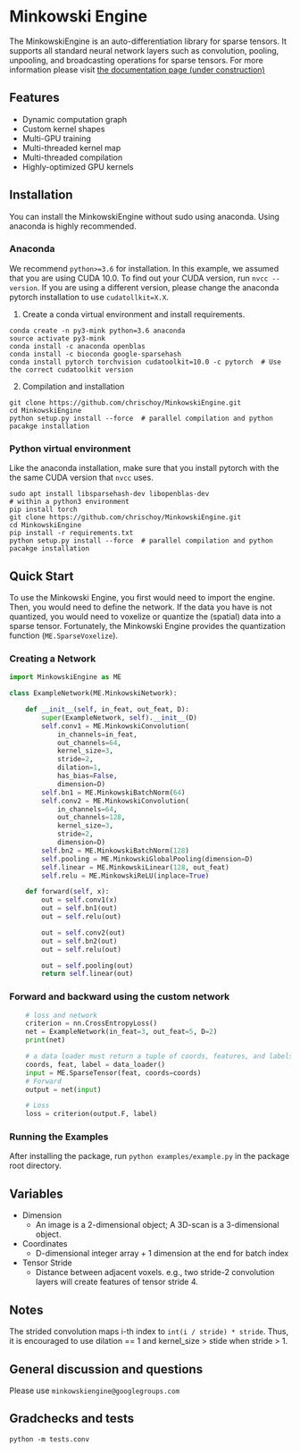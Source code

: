 # Minkowski Engine

The MinkowskiEngine is an auto-differentiation library for sparse tensors. It supports all standard neural network layers such as convolution, pooling, unpooling, and broadcasting operations for sparse tensors. For more information please visit [the documentation page (under construction)](http://minkowskiengine.github.io)

## Features

- Dynamic computation graph
- Custom kernel shapes
- Multi-GPU training
- Multi-threaded kernel map
- Multi-threaded compilation
- Highly-optimized GPU kernels


## Installation

You can install the MinkowskiEngine without sudo using anaconda. Using anaconda is highly recommended.


### Anaconda

We recommend `python>=3.6` for installation.
In this example, we assumed that you are using CUDA 10.0. To find out your CUDA version, run `nvcc --version`. If you are using a different version, please change the anaconda pytorch installation to use `cudatollkit=X.X`.


1. Create a conda virtual environment and install requirements.

```
conda create -n py3-mink python=3.6 anaconda
source activate py3-mink
conda install -c anaconda openblas
conda install -c bioconda google-sparsehash
conda install pytorch torchvision cudatoolkit=10.0 -c pytorch  # Use the correct cudatoolkit version
```

2. Compilation and installation

```
git clone https://github.com/chrischoy/MinkowskiEngine.git
cd MinkowskiEngine
python setup.py install --force  # parallel compilation and python pacakge installation
```


### Python virtual environment

Like the anaconda installation, make sure that you install pytorch with the the same CUDA version that `nvcc` uses.

```
sudo apt install libsparsehash-dev libopenblas-dev
# within a python3 environment
pip install torch
git clone https://github.com/chrischoy/MinkowskiEngine.git
cd MinkowskiEngine
pip install -r requirements.txt
python setup.py install --force  # parallel compilation and python pacakge installation
```


## Quick Start

To use the Minkowski Engine, you first would need to import the engine.
Then, you would need to define the network. If the data you have is not
quantized, you would need to voxelize or quantize the (spatial) data into a
sparse tensor.  Fortunately, the Minkowski Engine provides the quantization
function (`ME.SparseVoxelize`).


### Creating a Network

```python
import MinkowskiEngine as ME

class ExampleNetwork(ME.MinkowskiNetwork):

    def __init__(self, in_feat, out_feat, D):
        super(ExampleNetwork, self).__init__(D)
        self.conv1 = ME.MinkowskiConvolution(
            in_channels=in_feat,
            out_channels=64,
            kernel_size=3,
            stride=2,
            dilation=1,
            has_bias=False,
            dimension=D)
        self.bn1 = ME.MinkowskiBatchNorm(64)
        self.conv2 = ME.MinkowskiConvolution(
            in_channels=64,
            out_channels=128,
            kernel_size=3,
            stride=2,
            dimension=D)
        self.bn2 = ME.MinkowskiBatchNorm(128)
        self.pooling = ME.MinkowskiGlobalPooling(dimension=D)
        self.linear = ME.MinkowskiLinear(128, out_feat)
        self.relu = ME.MinkowskiReLU(inplace=True)

    def forward(self, x):
        out = self.conv1(x)
        out = self.bn1(out)
        out = self.relu(out)

        out = self.conv2(out)
        out = self.bn2(out)
        out = self.relu(out)

        out = self.pooling(out)
        return self.linear(out)
```

### Forward and backward using the custom network

```python
    # loss and network
    criterion = nn.CrossEntropyLoss()
    net = ExampleNetwork(in_feat=3, out_feat=5, D=2)
    print(net)

    # a data loader must return a tuple of coords, features, and labels.
    coords, feat, label = data_loader()
    input = ME.SparseTensor(feat, coords=coords)
    # Forward
    output = net(input)

    # Loss
    loss = criterion(output.F, label)
```


### Running the Examples


After installing the package, run `python examples/example.py` in the package root directory.


## Variables

- Dimension
  - An image is a 2-dimensional object; A 3D-scan is a 3-dimensional object.
- Coordinates
  - D-dimensional integer array + 1 dimension at the end for batch index
- Tensor Stride
  - Distance between adjacent voxels. e.g., two stride-2 convolution layers will create features of tensor stride 4.


## Notes

The strided convolution maps i-th index to `int(i / stride) * stride`. Thus, it is encouraged to use dilation == 1 and kernel_size > stide when stride > 1.


## General discussion and questions

Please use `minkowskiengine@googlegroups.com`


## Gradchecks and tests

```
python -m tests.conv
```
